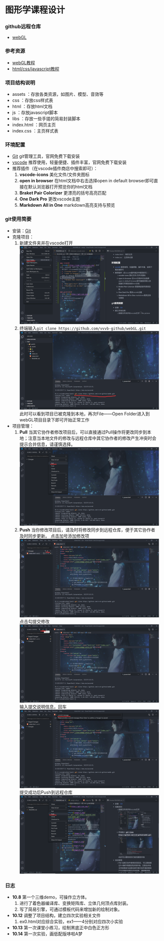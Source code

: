 # 图形学课程设计

### github远程仓库
- [webGL](https://github.com/vvvb-github/webGL)

### 参考资源
- [webGL教程](https://webglfundamentals.org/)
- [html/css/javascript教程](https://www.runoob.com/)

### 项目结构说明
- assets ：存放各类资源，如图片、模型、音效等
- css ：存放css样式表
- html ：存放html文档
- js ：存放javascript脚本
- libs ：存放一些手搓的简易封装脚本
- index.html ：网页主页
- index.css ：主页样式表

### 环境配置
- [Git](https://git-scm.com/downloads) git管理工具，官网免费下载安装
- [vscode](https://code.visualstudio.com/) 推荐使用，轻量便捷、插件丰富，官网免费下载安装
- 推荐插件（在vscode插件商店中搜索即可）：
  1. **vscode-icons** 美化文件/文件夹图标
  2. **open in browser** 在html文档中右击选择open in default browser即可直接在默认浏览器打开预览你的html文档
  3. **Braket Pair Colorizer** 更漂亮的括号高亮匹配
  4. **One Dark Pro** 更改vscode主题
  5. **Markdown All in One** markdown高亮支持与预览

### git使用简要
- 安装：[Git](https://git-scm.com/)
- 克隆项目：
  1. 新建文件夹并在vscode打开
   ![No picture](./assets/images/1.png)
  2. 终端输入`git clone https://github.com/vvvb-github/webGL.git`
   ![No pictrue](./assets/images/2.png)
  此时可以看到项目已被克隆到本地，再次File——Open Folder进入到webGL项目目录下即可开始正常工作
- 项目管理：
  1. **Pull** 当其它协作者修改项目后，可以直接通过Pull操作将更改同步到本地；注意当本地文件的修改与远程仓库中其它协作者的修改产生冲突时会提示合并信息，请谨慎选择。
   ![No pictrue](./assets/images/3.png)
  2. **Push** 当你修改项目后，请及时将修改同步到远程仓库，便于其它协作者及时同步更新。
  点击加号添加修改项
  ![No pictrue](./assets/images/4.png)
  点击勾提交修改
  ![No picture](./assets/images/5.png)
  输入提交说明信息，回车
  ![No picture](./assets/images/6.png)
  提交成功后Push到远程仓库
  ![No picture](./assets/images/7.png)

### 日志
- **10.8** 第一个三维demo，可操作立方体。
  1. 进行了着色器编译库、变换矩阵库、立体几何顶点库封装。
  2. 写了简易引擎，可通过模板代码来增加新的绘制对象。
- **10.12** 调整了项目结构，建立四次实验相关文件
  1. ex0.html对应综合实验，ex1——4分别对应四次小实验
- **10.13** 第一次课堂小练习，绘制黑底正中白色正方形
- **10.14** 第一次实验，画低配版哆啦A梦
